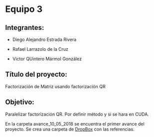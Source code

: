 # Equipo 3

## Integrantes:

* Diego Alejandro Estrada Rivera    

* Rafael Larrazolo de la Cruz       

* Victor QUintero Mármol González   

## Título del proyecto: 
Factorización de Matriz usando factorización QR

## Objetivo:
Paralelizar factorización QR. Por definir método y si se hara en CUDA.

En la carpeta avance_10_05_2018 se encuentra el primer avance del proyecto. Se crea una carpeta de [DropBox](https://www.dropbox.com/home/Proyecto%20MNO) con las referencias.



